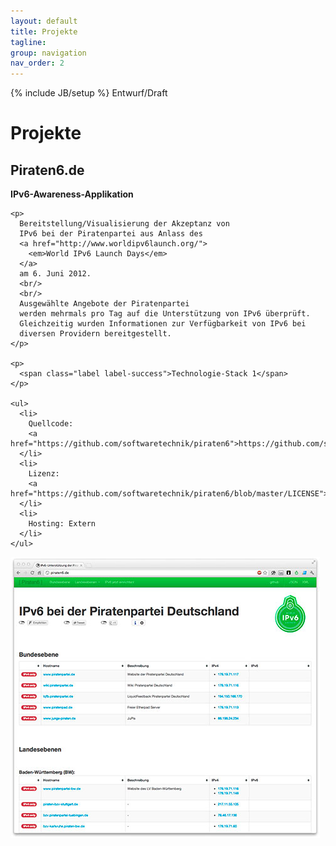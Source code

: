 ```yaml
---
layout: default
title: Projekte
tagline: 
group: navigation
nav_order: 2 
---
```

{% include JB/setup %}
<span class="label label-important">
  Entwurf/Draft
</span>

<div class="page-header">
  <h1>Projekte</h1>
</div>

## Piraten6.de

<div class="row">
  <div class="span6">
    <strong>
    IPv6-Awareness-Applikation
    </strong>

    <p>
      Bereitstellung/Visualisierung der Akzeptanz von
      IPv6 bei der Piratenpartei aus Anlass des 
      <a href="http://www.worldipv6launch.org/">
        <em>World IPv6 Launch Days</em>
      </a>
      am 6. Juni 2012. 
      <br/>
      <br/>
      Ausgewählte Angebote der Piratenpartei
      werden mehrmals pro Tag auf die Unterstützung von IPv6 überprüft.
      Gleichzeitig wurden Informationen zur Verfügbarkeit von IPv6 bei
      diversen Providern bereitgestellt.
    </p>

    <p>
      <span class="label label-success">Technologie-Stack 1</span>
    </p>

    <ul>
      <li>
        Quellcode: 
        <a href="https://github.com/softwaretechnik/piraten6">https://github.com/softwaretechnik/piraten6</a>
      </li>
      <li>      
        Lizenz: 
        <a href="https://github.com/softwaretechnik/piraten6/blob/master/LICENSE">MIT</a>
      </li> 
      <li>
        Hosting: Extern
      </li>
    </ul>

  </div>
  <div class="span6">
    <img src="/images/piraten6.jpg" alt="Piraten6"/>
  </div>
</div>

